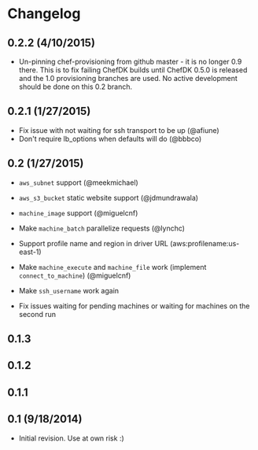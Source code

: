 # Changelog

## 0.2.2 (4/10/2015)

- Un-pinning chef-provisioning from github master - it is no longer 0.9 there.  This is to fix failing
  ChefDK builds until ChefDK 0.5.0 is released and the 1.0 provisioning branches are used.  No
  active development should be done on this 0.2 branch.

## 0.2.1 (1/27/2015)

- Fix issue with not waiting for ssh transport to be up (@afiune)
- Don't require lb_options when defaults will do (@bbbco)

## 0.2 (1/27/2015)

- `aws_subnet` support (@meekmichael)
- `aws_s3_bucket` static website support (@jdmundrawala)
- `machine_image` support (@miguelcnf)
- Make `machine_batch` parallelize requests (@lynchc)
- Support profile name and region in driver URL (aws:profilename:us-east-1)
- Make `machine_execute` and `machine_file` work (implement `connect_to_machine`) (@miguelcnf)

- Make `ssh_username` work again
- Fix issues waiting for pending machines or waiting for machines on the second run

## 0.1.3

## 0.1.2

## 0.1.1

## 0.1 (9/18/2014)

- Initial revision.  Use at own risk :)
